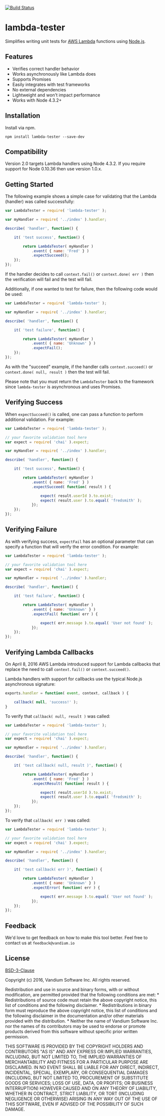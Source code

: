 [![Build Status](https://travis-ci.org/vandium-io/lambda-tester.svg?branch=master)](https://travis-ci.org/vandium-io/lambda-tester)

# lambda-tester

Simplifies writing unit tests for [AWS Lambda](https://aws.amazon.com/lambda/details) functions using [Node.js](https://nodejs.org).

## Features
* Verifies correct handler behavior
* Works asynchronously like Lambda does
* Supports Promises
* Easily integrates with test frameworks
* No external dependencies
* Lightweight and won't impact performance
* Works with Node 4.3.2+

## Installation
Install via npm.

	npm install lambda-tester --save-dev

## Compatibility

Version 2.0 targets Lambda handlers using Node 4.3.2. If you require support for Node 0.10.36 then use version 1.0.x.

## Getting Started

The following example shows a simple case for validating that the Lambda (handler) was called successfully:

```js
var LambdaTester = require( 'lambda-tester' );

var myHandler = require( '../index' ).handler;

describe( 'handler', function() {

	it( 'test success', function() {

		return LambdaTester( myHandler )
			.event( { name: 'Fred' } )
			.expectSucceed();
	});
});
```

If the handler decides to call `context.fail()` or `context.done( err )` then the verification will fail and the test will fail.

Additionally, if one wanted to test for failure, then the following code would be used:

```js
var LambdaTester = require( 'lambda-tester' );

var myHandler = require( '../index' ).handler;

describe( 'handler', function() {

	it( 'test failure', function() {

		return LambdaTester( myHandler )
			.event( { name: 'Unknown' } )
			.expectFail();
	});
});
```

As with the "succeed" example, if the handler calls `context.succeed()` or `context.done( null, result )` then the test will fail.

Please note that you must return the `LambdaTester` back to the framework since `lambda-tester` is asynchronous and uses Promises.

## Verifying Success

When `expectSucceed()` is called, one can pass a function to perform additional validation. For example:


```js
var LambdaTester = require( 'lambda-tester' );

// your favorite validation tool here
var expect = require( 'chai' ).expect;

var myHandler = require( '../index' ).handler;

describe( 'handler', function() {

	it( 'test success', function() {

		return LambdaTester( myHandler )
			.event( { name: 'Fred' } )
			.expectSucceed( function( result ) {

				expect( result.userId ).to.exist;
				expect( result.user ).to.equal( 'fredsmith' );
			});
	});
});
```

## Verifying Failure

As with verifying success, `expectFail` has an optional parameter that can specify a function that will verify the error condition. For example:

```js
var LambdaTester = require( 'lambda-tester' );

// your favorite validation tool here
var expect = require( 'chai' ).expect;

var myHandler = require( '../index' ).handler;

describe( 'handler', function() {

	it( 'test failure', function() {

		return LambdaTester( myHandler )
			.event( { name: 'Unknown' } )
			.expectFail( function( err ) {

				expect( err.message ).to.equal( 'User not found' );
			});
	});
});
```

## Verifying Lambda Callbacks

On April 8, 2016 AWS Lambda introduced support for Lambda callbacks that replace the need to call `context.fail()` or `context.succeed()`.

Lambda handlers with support for callbacks use the typical Node.js asynchronous signature:

```js
exports.handler = function( event, context, callback ) {

    callback( null, 'success!' );
}
```


To verify that `callback( null, result )` was called:

```js
var LambdaTester = require( 'lambda-tester' );

// your favorite validation tool here
var expect = require( 'chai' ).expect;

var myHandler = require( '../index' ).handler;

describe( 'handler', function() {

	it( 'test callback( null, result )', function() {

		return LambdaTester( myHandler )
			.event( { name: 'Fred' } )
			.expectResult( function( result ) {

                expect( result.userId ).to.exist;
                expect( result.user ).to.equal( 'fredsmith' );
            });
	});
});
```

To verify that `callback( err )` was called:

```js
var LambdaTester = require( 'lambda-tester' );

// your favorite validation tool here
var expect = require( 'chai' ).expect;

var myHandler = require( '../index' ).handler;

describe( 'handler', function() {

	it( 'test callback( err )', function() {

		return LambdaTester( myHandler )
			.event( { name: 'Unknown' } )
			.expectError( function( err ) {

				expect( err.message ).to.equal( 'User not found' );
			});
	});
});
```

## Feedback

We'd love to get feedback on how to make this tool better. Feel free to contact us at `feedback@vandium.io`

## License

[BSD-3-Clause](https://en.wikipedia.org/wiki/BSD_licenses)

Copyright (c) 2016, Vandium Software Inc.
All rights reserved.

Redistribution and use in source and binary forms, with or without
modification, are permitted provided that the following conditions are met:
    * Redistributions of source code must retain the above copyright
      notice, this list of conditions and the following disclaimer.
    * Redistributions in binary form must reproduce the above copyright
      notice, this list of conditions and the following disclaimer in the
      documentation and/or other materials provided with the distribution.
    * Neither the name of Vandium Software Inc. nor the
      names of its contributors may be used to endorse or promote products
      derived from this software without specific prior written permission.

THIS SOFTWARE IS PROVIDED BY THE COPYRIGHT HOLDERS AND CONTRIBUTORS "AS IS" AND
ANY EXPRESS OR IMPLIED WARRANTIES, INCLUDING, BUT NOT LIMITED TO, THE IMPLIED
WARRANTIES OF MERCHANTABILITY AND FITNESS FOR A PARTICULAR PURPOSE ARE
DISCLAIMED. IN NO EVENT SHALL <COPYRIGHT HOLDER> BE LIABLE FOR ANY
DIRECT, INDIRECT, INCIDENTAL, SPECIAL, EXEMPLARY, OR CONSEQUENTIAL DAMAGES
(INCLUDING, BUT NOT LIMITED TO, PROCUREMENT OF SUBSTITUTE GOODS OR SERVICES;
LOSS OF USE, DATA, OR PROFITS; OR BUSINESS INTERRUPTION) HOWEVER CAUSED AND
ON ANY THEORY OF LIABILITY, WHETHER IN CONTRACT, STRICT LIABILITY, OR TORT
(INCLUDING NEGLIGENCE OR OTHERWISE) ARISING IN ANY WAY OUT OF THE USE OF THIS
SOFTWARE, EVEN IF ADVISED OF THE POSSIBILITY OF SUCH DAMAGE.
